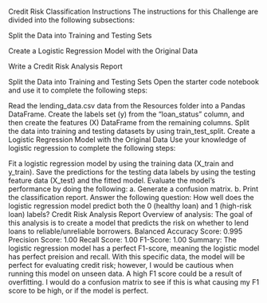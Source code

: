 Credit Risk Classification
Instructions
The instructions for this Challenge are divided into the following subsections:

Split the Data into Training and Testing Sets

Create a Logistic Regression Model with the Original Data

Write a Credit Risk Analysis Report

Split the Data into Training and Testing Sets
Open the starter code notebook and use it to complete the following steps:

Read the lending_data.csv data from the Resources folder into a Pandas DataFrame.
Create the labels set (y) from the “loan_status” column, and then create the features (X) DataFrame from the remaining columns.
Split the data into training and testing datasets by using train_test_split.
Create a Logistic Regression Model with the Original Data
Use your knowledge of logistic regression to complete the following steps:

Fit a logistic regression model by using the training data (X_train and y_train).
Save the predictions for the testing data labels by using the testing feature data (X_test) and the fitted model.
Evaluate the model’s performance by doing the following: a. Generate a confusion matrix. b. Print the classification report.
Answer the following question: How well does the logistic regression model predict both the 0 (healthy loan) and 1 (high-risk loan) labels?
Credit Risk Analysis Report
Overview of analysis: The goal of this analysis is to create a model that predicts the risk on whether to lend loans to reliable/unreliable borrowers.
Balanced Accuracy Score: 0.995
Precision Score: 1.00
Recall Score: 1.00
F1-Score: 1.00
Summary: The logistic regression model has a perfect F1-score, meaning the logistic model has perfect preision and recall. With this specific data, the model will be perfect for evaluating credit risk; however, I would be cautious when running this model on unseen data. A high F1 score could be a result of overfitting. I would do a confusion matrix to see if this is what causing my F1 score to be high, or if the model is perfect.